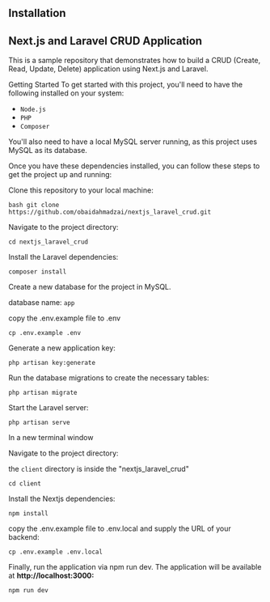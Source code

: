 ## Installation

## Next.js and Laravel CRUD Application

This is a sample repository that demonstrates how to build a CRUD (Create, Read, Update, Delete) application using Next.js and Laravel.

Getting Started
To get started with this project, you'll need to have the following installed on your system:

-   `Node.js`
-   `PHP`
-   `Composer`

You'll also need to have a local MySQL server running, as this project uses MySQL as its database.

Once you have these dependencies installed, you can follow these steps to get the project up and running:

Clone this repository to your local machine:

`bash git clone https://github.com/obaidahmadzai/nextjs_laravel_crud.git `

Navigate to the project directory:

`cd nextjs_laravel_crud`

Install the Laravel dependencies:

`composer install`

Create a new database for the project in MySQL.

database name: `app`

copy the .env.example file to .env

`cp .env.example .env`

Generate a new application key:

`php artisan key:generate`

Run the database migrations to create the necessary tables:

`php artisan migrate`

Start the Laravel server:

`php artisan serve`

In a new terminal window

Navigate to the project directory:

the `client` directory is inside the "nextjs_laravel_crud"

`cd client`

Install the Nextjs dependencies:

`npm install`

copy the .env.example file to .env.local and supply the URL of your backend:

`cp .env.example .env.local`

Finally, run the application via npm run dev. The application will be available at **http://localhost:3000:**

`npm run dev`

